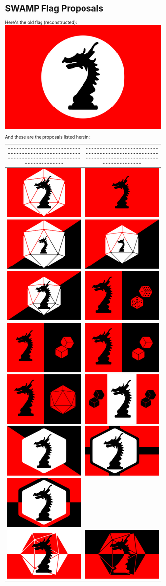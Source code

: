 # SWAMP Flag Proposals

Here's the old flag (reconstructed):
![](flag_0.svg)

And these are the proposals listed herein:

| -------------------------------------------------------------------------------------------- | -------------------------------------------------------------------------------------------- |
| - | - |
| ![](flag_1.svg) | ![](flag_albania.svg) |
| ![](flag_2.0.svg) | ![](flag_2.5.svg) |
| ![](flag_2.10.svg) | ![](flag_michiel.svg) |
| ![](flag_3.0.svg) | ![](flag_3.5.svg) |
| ![](flag_4.svg) | ![](flag_5.svg) |
| ![](flag_6.svg) | ![](flag_7.svg) |
| ![](flag_8.svg) |  |
| ![](flag_9.0.svg) | ![](flag_9.5.svg) |
